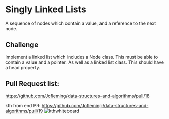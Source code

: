 # Singly Linked Lists

A sequence of nodes which contain a value, and a reference to the next node.

## Challenge

Implement a linked list which includes a Node class. This must be able to contain a value and a pointer. As well as a linked list class. This should have a head property.

## Pull Request list:
https://github.com/Jofleming/data-structures-and-algorithms/pull/18

kth from end PR: https://github.com/Jofleming/data-structures-and-algorithms/pull/19
![kthwhiteboard](code_challenges/linked_list/kth-whiteboard.jpg)
